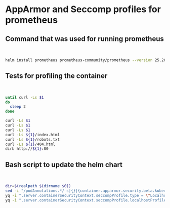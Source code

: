 # AppArmor and Seccomp profiles for prometheus
## Command that was used for running prometheus
&nbsp;
```bash
helm install prometheus prometheus-community/prometheus --version 25.26.0
```
## Tests for profiling the container
&nbsp;
```bash
until curl -Ls $1
do
  sleep 2
done

curl -Ls $1
curl -Ls $1
curl -Ls $1
curl -Ls ${1}/index.html
curl -Ls ${1}/robots.txt
curl -Ls ${1}/404.html
dirb http://${1}:80
```
## Bash script to update the helm chart
&nbsp;
```bash
dir=$(realpath $(dirname $0))
sed -i "/podAnnotations.*/ s|{}|{container.apparmor.security.beta.kubernetes.io/prometheus-server: localhost/quay.ioprometheusprometheus.aa}|" $dir/values.yaml
yq -i ".server.containerSecurityContext.seccompProfile.type = \"Localhost\"" $dir/values.yaml
yq -i ".server.containerSecurityContext.seccompProfile.localhostProfile = \"quay.ioprometheusprometheus.sc\"" $dir/values.yaml
```
